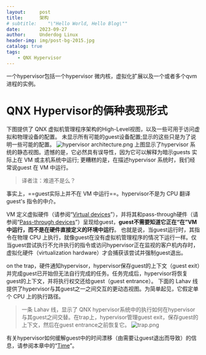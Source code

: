```yaml
---
layout:     post
title:      架构
# subtitle:    "\"Hello World, Hello Blog\""
date:       2023-09-27
author:     Underdog Linux
header-img: img/post-bg-2015.jpg
catalog: true
tags:
    - QNX Hypervisor 
---
```


一个hypervisor包括一个hypervisor 微内核，虚拟化扩展以及一个或者多个qvm 进程的实例。

# QNX Hypervisor的俩种表现形式
下图提供了 QNX 虚拟机管理程序架构的High-Level视图，以及一些可用于访问虚拟和物理设备的配置。
未显示所有可能的guest设备配置;显示的这些只是为了说明一些可能的配置。
![hypervisor architecture.png](https://note.youdao.com/yws/res/3/WEBRESOURCE760ab5d1f84ae285e1e52598ba43de23)
上图显示了hypervisor 系统的静态视图。遗憾的是，它必然具有误导性，因为它可以解释为暗示guests 实际上在 VM 或主机系统中运行;
更糟糕的是，在描述hypervisor 系统时，我们经常说guest 在 VM 中运行。
> 译者注：难道不是么？

事实上，==guest实际上并不在 VM 中运行==。hypervisor不是为 CPU 翻译guest's 指令的中介。

VM 定义虚拟硬件（请参阅“[Virtual devices](http://www.qnx.com/developers/docs/7.1/com.qnx.doc.hypervisor.user/topic/virt/vdevs.html)”），并将其和pass-through硬件（请参阅“[Pass-through devices](http://www.qnx.com/developers/docs/7.1/com.qnx.doc.hypervisor.user/topic/virt/pdevs.html#pdevs__pass)”）呈现给guest，**guest不需要知道它正在“在”VM 中运行，而不是在硬件直接定义的环境中运行**。
也就是说，当guest运行时，其指令在物理 CPU 上执行，就像guest在没有虚拟机管理程序的情况下运行一样。仅当guest尝试执行不允许执行的指令或访问hypervisor正在监视的客户机内存时，虚拟化硬件（virtualization hardware）才会捕获该尝试并强制guest退出。

on the trap，硬件通知hypervisor，hypervisor保存guest的上下文（guest exit）并完成guest已开始但无法自行完成的任务。任务完成后，hypervisor将恢复guest的上下文，并将执行权交还给guest（guest entrance）。
下面的 Lahav 线提供了hypervisor与其guest之一之间交互的更动态视图。为简单起见，它假定单个 CPU 上的执行路径。
> 一条 Lahav 线，显示了 QNX hypervisor系统中的执行如何在hypervisor与其guest之间交替。在trap上，hypervisor管理guest exit，保存guest的上下文，然后在guest entrance之前恢复它。
![trap.png](https://note.youdao.com/yws/res/3/WEBRESOURCE37c7f32ee5b60e4c8606fb180c7a1d53)

有关hypervisor如何缓解guest中的时间漂移（由需要让guest退出而导致）的信息，请参阅本章中的“[Time](http://www.qnx.com/developers/docs/7.1/com.qnx.doc.hypervisor.user/topic/virt/time.html)”。

